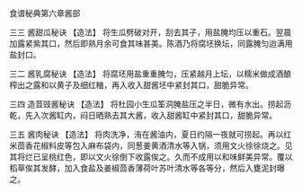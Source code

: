 食谱秘典第六章酱部

三三 酱甜瓜秘诀
【造法】
将生瓜劈破对开，刮去其子，用盐腌均压以重石。翌晨加露紧紫其口，然后即熟月余可食其味甚美。陈酒乃将腐坯换坛，同露腌匀迨满用盐封口。

三二 酱乳腐秘诀
【造法】
将腐坯用盐重重腌匀，压紧越月上坛，以糯米做成酒酿榨出之露和以黄子及细红粬，再入收入甜酱坯中紧封其口，甜脆异常。

三四 造荳豉酱秘诀
【造法】
将杜园小生瓜筌洞腌盐压之半日，微有水出。捞起沥乾，先入次酱缸内，闷日晒熟去其大酱，收入甜酱缸中紧封其口，甜脆异常。

三五 酱肉秘诀
【造法】
将肉洗净，洧在酱油内，夏日约隔一夜就可捞起。再以红米茴香花椒料皮等包入麻布袋内，同葱姜黄酒清水等入锅，须用文火徐徐烧之。见其将烂已呈桃红色，即以文火徐倒下收露俟之。久而不成用以和味鲜美异常。覆以稻草俟其发酵，加入食盐及姜椒茴香薄荷叶苏叶清水等各等分，然后入甕泥封曝之。